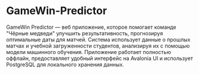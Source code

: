 # GameWin-Predictor

GameWin Predictor — веб приложение, которое помогает команде "Чёрные медведи" улучшить результативность, прогнозируя оптимальные даты для матчей. Система использует данные о прошлых матчах и учебной загруженности студентов, анализируя их с помощью модели машинного обучения. Приложение работает полностью оффлайн, предоставляет удобный интерфейс на Avalonia UI и использует PostgreSQL для локального хранения данных.
